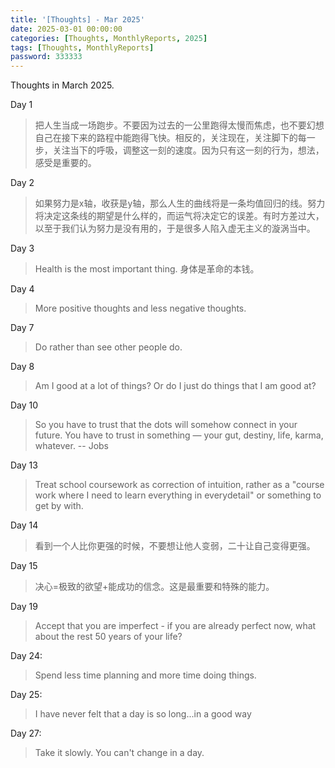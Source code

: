 ```yaml
---
title: '[Thoughts] - Mar 2025' 
date: 2025-03-01 00:00:00
categories: [Thoughts, MonthlyReports, 2025]
tags: [Thoughts, MonthlyReports]
password: 333333
---
```


Thoughts in March 2025.

<!--more-->

Day 1

> 把人生当成一场跑步。不要因为过去的一公里跑得太慢而焦虑，也不要幻想自己在接下来的路程中能跑得飞快。相反的，关注现在，关注脚下的每一步，关注当下的呼吸，调整这一刻的速度。因为只有这一刻的行为，想法，感受是重要的。

Day 2

> 如果努力是x轴，收获是y轴，那么人生的曲线将是一条均值回归的线。努力将决定这条线的期望是什么样的，而运气将决定它的误差。有时方差过大，以至于我们认为努力是没有用的，于是很多人陷入虚无主义的漩涡当中。

Day 3

> Health is the most important thing. 身体是革命的本钱。

Day 4

> More positive thoughts and less negative thoughts.

Day 7

> Do rather than see other people do.

Day 8

> Am I good at a lot of things? Or do I just do things that I am good at?

Day 10

> So you have to trust that the dots will somehow connect in your future. You have to trust in something — your gut, destiny, life, karma, whatever.  -- Jobs

Day 13

> Treat school coursework as correction of intuition, rather as a "course work where I need to learn everything in everydetail" or something to get by with.

Day 14

> 看到一个人比你更强的时候，不要想让他人变弱，二十让自己变得更强。

Day 15

> 决心=极致的欲望+能成功的信念。这是最重要和特殊的能力。

Day 19

> Accept that you are imperfect - if you are already perfect now, what about the rest 50 years of your life?

Day 24: 

> Spend less time planning and more time doing things.

Day 25:

> I have never felt that a day is so long...in a good way

Day 27:

> Take it slowly. You can't change in a day.